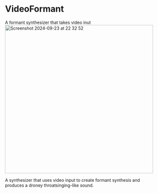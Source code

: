 # VideoFormant
A formant synthesizer that takes video inut
<img width="488" alt="Screenshot 2024-09-23 at 22 32 52" src="https://github.com/user-attachments/assets/7b399fe0-ae28-4e01-a981-a0129834bd64">

A synthesizer that uses video input to create formant synthesis and produces a droney throatsinging-like sound.
